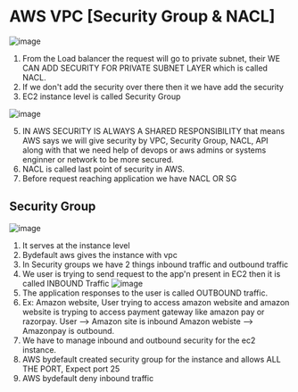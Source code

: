 # AWS VPC [Security Group & NACL]

![image](https://github.com/pavankumar0077/Complete-DevOps/assets/40380941/be0dcb0f-a8b6-474d-bc1c-73e290944ce2)

1) From the Load balancer the request will go to private subnet, their
WE CAN ADD SECURITY FOR PRIVATE SUBNET LAYER which is called NACL.
2) If we don't add the security over there then it we have add the security
3) EC2 instance level is called Security Group

![image](https://github.com/pavankumar0077/Complete-DevOps/assets/40380941/34cd239e-8d97-4daa-90be-213d4cc5bbf0)

5) IN AWS SECURITY IS ALWAYS A SHARED RESPONSIBILITY that means AWS says
we will give security by VPC, Security Group, NACL, API along with that
we need help of devops or aws admins or systems enginner or network to be more secured.
6) NACL is called last point of security in AWS.
7) Before request reaching application we have NACL OR SG

Security Group
--
![image](https://github.com/pavankumar0077/Complete-DevOps/assets/40380941/ebb646dd-26b6-42fa-a984-8eca49529b86)

1) It serves at the instance level
2) Bydefault aws gives the instance with vpc
3) In Security groups we have 2 things inbound traffic and outbound traffic
4) We user is trying to send request to the app'n present in EC2 then it is called
INBOUND Traffic
![image](https://github.com/pavankumar0077/Complete-DevOps/assets/40380941/923c2ff4-5273-480e-b4cd-472d2bc85eaf)
6) The application responses to the user is called OUTBOUND traffic.
7) Ex: Amazon website, User trying to access amazon website and amazon website is tryping to access payment gateway
like amazon pay or razorpay. User --> Amazon site is inbound
Amazon webiste --> Amazonpay is outbound.
8) We have to manage inbound and outbound security for the ec2 instance.
9) AWS bydefault created security group for the instance and allows ALL THE PORT, Expect port 25
10) AWS bydefault deny inbound traffic


  
